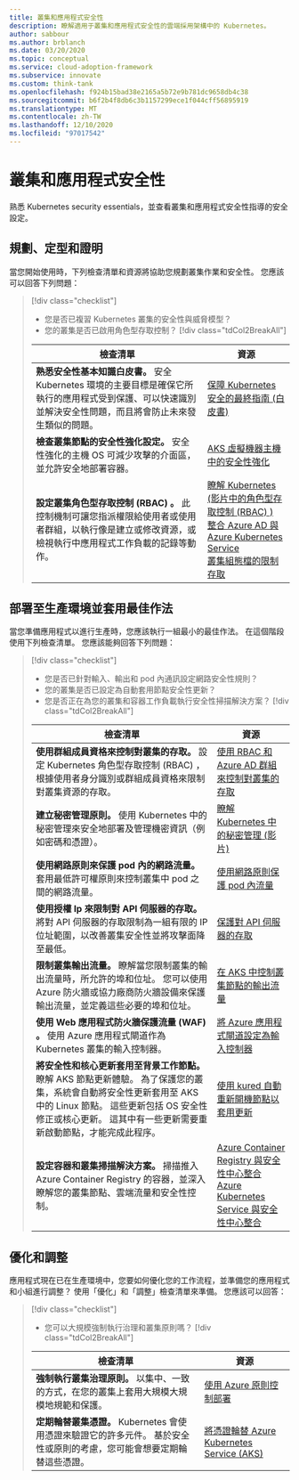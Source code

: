 ```yaml
---
title: 叢集和應用程式安全性
description: 瞭解適用于叢集和應用程式安全性的雲端採用架構中的 Kubernetes。
author: sabbour
ms.author: brblanch
ms.date: 03/20/2020
ms.topic: conceptual
ms.service: cloud-adoption-framework
ms.subservice: innovate
ms.custom: think-tank
ms.openlocfilehash: f924b15bad38e2165a5b72e9b781dc9658db4c38
ms.sourcegitcommit: b6f2b4f8db6c3b1157299ece1f044cff56895919
ms.translationtype: MT
ms.contentlocale: zh-TW
ms.lasthandoff: 12/10/2020
ms.locfileid: "97017542"
---
```

<!-- cSpell:ignore kured -->

# <a name="cluster-and-application-security"></a>叢集和應用程式安全性

熟悉 Kubernetes security essentials，並查看叢集和應用程式安全性指導的安全設定。

## <a name="plan-train-and-proof"></a>規劃、定型和證明

當您開始使用時，下列檢查清單和資源將協助您規劃叢集作業和安全性。 您應該可以回答下列問題：

> [!div class="checklist"]
>
> - 您是否已複習 Kubernetes 叢集的安全性與威脅模型？
> - 您的叢集是否已啟用角色型存取控制？
> [!div class="tdCol2BreakAll"]
>
> | 檢查清單  | 資源 |
> |------------------------------------------------------------------|-----------------------------------------------------------------|
> | **熟悉安全性基本知識白皮書。** 安全 Kubernetes 環境的主要目標是確保它所執行的應用程式受到保護、可以快速識別並解決安全性問題，而且將會防止未來發生類似的問題。 | [保障 Kubernetes 安全的最終指南 (白皮書) ](https://clouddamcdnprodep.azureedge.net/gdc/gdc8LXmoZ/original)     |
> | **檢查叢集節點的安全性強化設定。** 安全性強化的主機 OS 可減少攻擊的介面區，並允許安全地部署容器。 | [AKS 虛擬機器主機中的安全性強化](/azure/aks/security-hardened-vm-host-image)     |
> | **設定叢集角色型存取控制 (RBAC) 。** 此控制機制可讓您指派權限給使用者或使用者群組，以執行像是建立或修改資源，或檢視執行中應用程式工作負載的記錄等動作。 | [瞭解 Kubernetes (影片中的角色型存取控制 (RBAC) ) ](https://www.youtube.com/watch?v=G3R24JSlGjY&list=PLLasX02E8BPCrIhFrc_ZiINhbRkYMKdPT&index=12) <br> [整合 Azure AD 與 Azure Kubernetes Service](/azure/aks/azure-ad-integration) <br> [叢集組態檔的限制存取](/azure/aks/control-kubeconfig-access)   |

## <a name="deploy-to-production-and-apply-best-practices"></a>部署至生產環境並套用最佳作法

當您準備應用程式以進行生產時，您應該執行一組最小的最佳作法。 在這個階段使用下列檢查清單。 您應該能夠回答下列問題：

> [!div class="checklist"]
>
> - 您是否已針對輸入、輸出和 pod 內通訊設定網路安全性規則？
> - 您的叢集是否已設定為自動套用節點安全性更新？
> - 您是否正在為您的叢集和容器工作負載執行安全性掃描解決方案？
> [!div class="tdCol2BreakAll"]
>
> | 檢查清單  | 資源 |
> |------------------------------------------------------------------|-----------------------------------------------------------------|
> | **使用群組成員資格來控制對叢集的存取。** 設定 Kubernetes 角色型存取控制 (RBAC) ，根據使用者身分識別或群組成員資格來限制對叢集資源的存取。 | [使用 RBAC 和 Azure AD 群組來控制對叢集的存取](/azure/aks/azure-ad-rbac)    |
> | **建立秘密管理原則。** 使用 Kubernetes 中的秘密管理來安全地部署及管理機密資訊（例如密碼和憑證）。 | [瞭解 Kubernetes 中的秘密管理 (影片) ](https://www.youtube.com/watch?v=KmhM33j5WYk&list=PLLasX02E8BPCrIhFrc_ZiINhbRkYMKdPT&index=10) |
> | **使用網路原則來保護 pod 內的網路流量。** 套用最低許可權原則來控制叢集中 pod 之間的網路流量。 | [使用網路原則保護 pod 內流量](/azure/aks/use-network-policies) |
> | **使用授權 Ip 來限制對 API 伺服器的存取。** 將對 API 伺服器的存取限制為一組有限的 IP 位址範圍，以改善叢集安全性並將攻擊面降至最低。 | [保護對 API 伺服器的存取](/azure/aks/api-server-authorized-ip-ranges) |
> | **限制叢集輸出流量。** 瞭解當您限制叢集的輸出流量時，所允許的埠和位址。 您可以使用 Azure 防火牆或協力廠商防火牆設備來保護輸出流量，並定義這些必要的埠和位址。 | [在 AKS 中控制叢集節點的輸出流量](/azure/aks/limit-egress-traffic) |
> | **使用 Web 應用程式防火牆保護流量 (WAF) 。** 使用 Azure 應用程式閘道作為 Kubernetes 叢集的輸入控制器。  | [將 Azure 應用程式閘道設定為輸入控制器](/azure/application-gateway/ingress-controller-overview)    |
> | **將安全性和核心更新套用至背景工作節點。** 瞭解 AKS 節點更新體驗。 為了保護您的叢集，系統會自動將安全性更新套用至 AKS 中的 Linux 節點。 這些更新包括 OS 安全性修正或核心更新。 這其中有一些更新需要重新啟動節點，才能完成此程序。 | [使用 kured 自動重新開機節點以套用更新](/azure/aks/node-updates-kured) |
> | **設定容器和叢集掃描解決方案。** 掃描推入 Azure Container Registry 的容器，並深入瞭解您的叢集節點、雲端流量和安全性控制。 | [Azure Container Registry 與安全性中心整合](/azure/security-center/azure-container-registry-integration) <br> [Azure Kubernetes Service 與安全性中心整合](/azure/security-center/azure-kubernetes-service-integration)  |

## <a name="optimize-and-scale"></a>優化和調整

應用程式現在已在生產環境中，您要如何優化您的工作流程，並準備您的應用程式和小組進行調整？ 使用「優化」和「調整」檢查清單來準備。 您應該可以回答：

> [!div class="checklist"]
>
> - 您可以大規模強制執行治理和叢集原則嗎？
> [!div class="tdCol2BreakAll"]
>
> | 檢查清單  | 資源 |
> |------------------------------------------------------------------|-----------------------------------------------------------------|
> | **強制執行叢集治理原則。** 以集中、一致的方式，在您的叢集上套用大規模大規模地規範和保護。 | [使用 Azure 原則控制部署](/azure/governance/policy/concepts/rego-for-aks)    |
> | **定期輪替叢集憑證。** Kubernetes 會使用憑證來驗證它的許多元件。 基於安全性或原則的考慮，您可能會想要定期輪替這些憑證。 | [將憑證輪替 Azure Kubernetes Service (AKS) ](/azure/aks/certificate-rotation)    |
